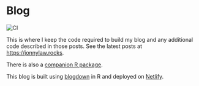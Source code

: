 # Blog

![CI](https://github.com/jonnylaw/blog/workflows/CI/badge.svg)

This is where I keep the code required to build my blog and any additional code described in those posts. See the latest posts at https://jonnylaw.rocks.

There is also a [companion R package](https://github.com/jonnylaw/jonnylaw/).

This blog is built using [blogdown](https://bookdown.org/yihui/blogdown/) in R and deployed on [Netlify](https://netlify.com).
